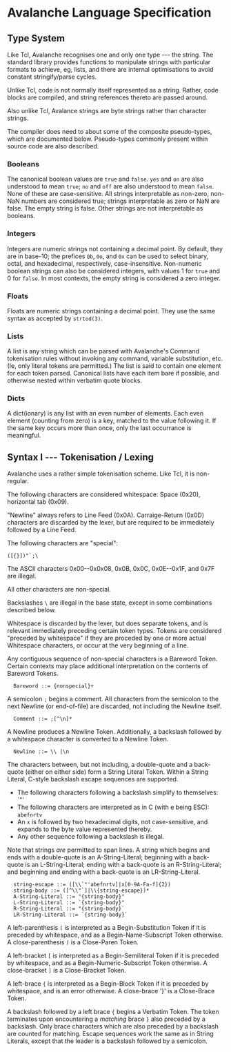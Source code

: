 Avalanche Language Specification
================================

Type System
-----------

Like Tcl, Avalanche recognises one and only one type --- the string. The
standard library provides functions to manipulate strings with particular
formats to achieve, eg, lists, and there are internal optimisations to avoid
constant stringify/parse cycles.

Unlike Tcl, code is not normally itself represented as a string. Rather, code
blocks are compiled, and string references thereto are passed around.

Also unlike Tcl, Avalance strings are byte strings rather than character
strings.

The compiler does need to about some of the composite pseudo-types, which are
documented below. Pseudo-types commonly present within source code are also
described.

### Booleans

The canonical boolean values are `true` and `false`. `yes` and `on` are also
understood to mean `true`; `no` and `off` are also understood to mean `false`.
None of these are case-sensitive. All strings interpretable as non-zero,
non-NaN numbers are considered true; strings interpretable as zero or NaN are
false. The empty string is false. Other strings are not interpretable as
booleans.

### Integers

Integers are numeric strings not containing a decimal point. By default, they
are in base-10; the prefices `0b`, `0o`, and `0x` can be used to select binary,
octal, and hexadecimal, respectively, case-insensitive. Non-numeric boolean
strings can also be considered integers, with values 1 for `true` and 0 for
`false`. In most contexts, the empty string is considered a zero integer.

### Floats

Floats are numeric strings containing a decimal point. They use the same syntax
as accepted by `strtod(3)`.

### Lists

A list is any string which can be parsed with Avalanche's Command tokenisation
rules without invoking any command, variable substitution, etc. (Ie, only
literal tokens are permitted.) The list is said to contain one element for each
token parsed. Canonical lists have each item bare if possible, and otherwise
nested within verbatim quote blocks.

### Dicts

A dict(ionary) is any list with an even number of elements. Each even element
(counting from zero) is a key, matched to the value following it. If the same
key occurs more than once, only the last occurrance is meaningful.

Syntax I --- Tokenisation / Lexing
----------------------------------

Avalanche uses a rather simple tokenisation scheme. Like Tcl, it is
non-regular.

The following characters are considered whitespace: Space (0x20), horizontal
tab (0x09).

"Newline" always refers to Line Feed (0x0A). Carraige-Return (0x0D) characters
are discarded by the lexer, but are required to be immediately followed by a
Line Feed.

The following characters are "special":
```
([{}])"`;\
```

The ASCII characters 0x00--0x0x08, 0x0B, 0x0C, 0x0E--0x1F, and 0x7F are
illegal.

All other characters are non-special.

Backslashes `\` are illegal in the base state, except in some combinations
described below.

Whitespace is discarded by the lexer, but does separate tokens, and is relevant
immediately preceding certain token types. Tokens are considered "preceded by
whitespace" if they are proceded by one or more actual Whitespace characters,
or occur at the very beginning of a line.

Any contiguous sequence of non-special characters is a Bareword Token. Certain
contexts may place additional interpretation on the contents of Bareword
Tokens.

```
  Bareword ::= {nonspecial}+
```

A semicolon `;` begins a comment. All characters from the semicolon to the next
Newline (or end-of-file) are discarded, not including the Newline itself.

```
  Comment ::= ;[^\n]*
```

A Newline produces a Newline Token. Additionally, a backslash followed by a
whitespace character is converted to a Newline Token.

```
  Newline ::= \\ |\n
```

The characters between, but not including, a double-quote and a back-quote
(either on either side) form a String Literal Token. Within a String Literal,
C-style backslash escape sequences are supported.

- The following characters following a backslash simplify to themselves: \`"'
- The following characters are interpreted as in C (with e being ESC): `abefnrtv`
- An `x` is followed by two hexadecimal digits, not case-sensitive, and expands
  to the byte value represented thereby.
- Any other sequence following a backslash is illegal.

Note that strings _are_ permitted to span lines. A string which begins and ends
with a double-quote is an A-String-Literal; beginning with a back-quote is an
L-String-Literal; ending with a back-quote is an R-String-Literal; and
beginning and ending with a back-quote is an LR-String-Literal.

```
  string-escape ::= ([\\`"'abefnrtv]|x[0-9A-Fa-f]{2})
  string-body ::= ([^\\"`]|\\{string-escape})*
  A-String-Literal ::= "{string-body}"
  L-String-Literal ::= `{string-body}"
  R-String-Literal ::= "{string-body}`
  LR-String-Literal ::= `{string-body}`
```

A left-parenthesis `(` is interpreted as a Begin-Substitution Token if it is
preceded by whitespace, and as a Begin-Name-Subscript Token otherwise. A
close-parenthesis `)` is a Close-Paren Token.

A left-bracket `[` is interpreted as a Begin-Semiliteral Token if it is
preceded by whitespace, and as a Begin-Numeric-Subscript Token otherwise. A
close-bracket `]` is a Close-Bracket Token.

A left-brace `{` is interpreted as a Begin-Block Token if it is preceded by
whitespace, and is an error otherwise. A close-brace '}' is a Close-Brace
Token.

A backslash followed by a left brace `{` begins a Verbatim Token. The token
terminates upon encountering a _matching_ brace `}` also preceded by a
backslash. Only brace characters which are also preceded by a backslash are
counted for matching. Escape sequences work the same as in String Literals,
except that the leader is a backslash followed by a semicolon.
